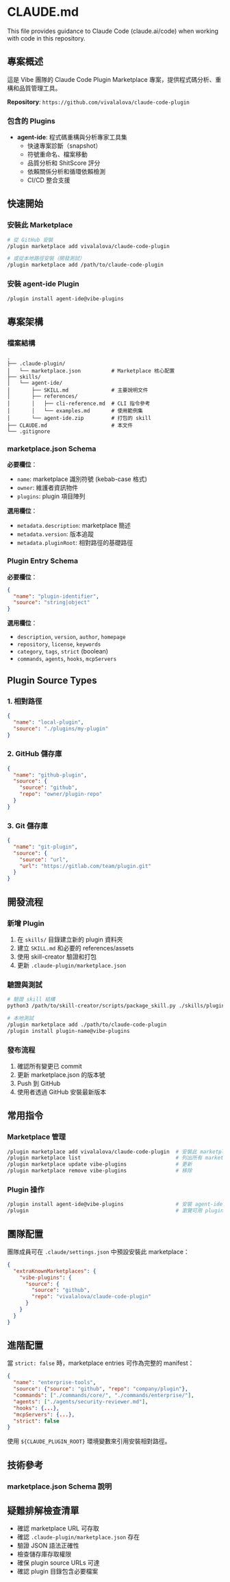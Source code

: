 # CLAUDE.md

This file provides guidance to Claude Code (claude.ai/code) when working with code in this repository.

## 專案概述

這是 Vibe 團隊的 Claude Code Plugin Marketplace 專案，提供程式碼分析、重構和品質管理工具。

**Repository**: `https://github.com/vivalalova/claude-code-plugin`

### 包含的 Plugins

- **agent-ide**: 程式碼重構與分析專家工具集
  - 快速專案診斷（snapshot）
  - 符號重命名、檔案移動
  - 品質分析和 ShitScore 評分
  - 依賴關係分析和循環依賴檢測
  - CI/CD 整合支援

## 快速開始

### 安裝此 Marketplace

```bash
# 從 GitHub 安裝
/plugin marketplace add vivalalova/claude-code-plugin

# 或從本地路徑安裝（開發測試）
/plugin marketplace add /path/to/claude-code-plugin
```

### 安裝 agent-ide Plugin

```bash
/plugin install agent-ide@vibe-plugins
```

## 專案架構

### 檔案結構

```
.
├── .claude-plugin/
│   └── marketplace.json          # Marketplace 核心配置
├── skills/
│   └── agent-ide/
│       ├── SKILL.md              # 主要說明文件
│       ├── references/
│       │   ├── cli-reference.md  # CLI 指令參考
│       │   └── examples.md       # 使用範例集
│       └── agent-ide.zip         # 打包的 skill
├── CLAUDE.md                     # 本文件
└── .gitignore
```

### marketplace.json Schema

**必要欄位**：
- `name`: marketplace 識別符號 (kebab-case 格式)
- `owner`: 維護者資訊物件
- `plugins`: plugin 項目陣列

**選用欄位**：
- `metadata.description`: marketplace 簡述
- `metadata.version`: 版本追蹤
- `metadata.pluginRoot`: 相對路徑的基礎路徑

### Plugin Entry Schema

**必要欄位**：
```json
{
  "name": "plugin-identifier",
  "source": "string|object"
}
```

**選用欄位**：
- `description`, `version`, `author`, `homepage`
- `repository`, `license`, `keywords`
- `category`, `tags`, `strict` (boolean)
- `commands`, `agents`, `hooks`, `mcpServers`

## Plugin Source Types

### 1. 相對路徑
```json
{
  "name": "local-plugin",
  "source": "./plugins/my-plugin"
}
```

### 2. GitHub 儲存庫
```json
{
  "name": "github-plugin",
  "source": {
    "source": "github",
    "repo": "owner/plugin-repo"
  }
}
```

### 3. Git 儲存庫
```json
{
  "name": "git-plugin",
  "source": {
    "source": "url",
    "url": "https://gitlab.com/team/plugin.git"
  }
}
```

## 開發流程

### 新增 Plugin

1. 在 `skills/` 目錄建立新的 plugin 資料夾
2. 建立 `SKILL.md` 和必要的 references/assets
3. 使用 skill-creator 驗證和打包
4. 更新 `.claude-plugin/marketplace.json`

### 驗證與測試

```bash
# 驗證 skill 結構
python3 /path/to/skill-creator/scripts/package_skill.py ./skills/plugin-name

# 本地測試
/plugin marketplace add ./path/to/claude-code-plugin
/plugin install plugin-name@vibe-plugins
```

### 發布流程

1. 確認所有變更已 commit
2. 更新 marketplace.json 的版本號
3. Push 到 GitHub
4. 使用者透過 GitHub 安裝最新版本

## 常用指令

### Marketplace 管理
```bash
/plugin marketplace add vivalalova/claude-code-plugin  # 安裝此 marketplace
/plugin marketplace list                               # 列出所有 marketplace
/plugin marketplace update vibe-plugins                # 更新
/plugin marketplace remove vibe-plugins                # 移除
```

### Plugin 操作
```bash
/plugin install agent-ide@vibe-plugins                 # 安裝 agent-ide
/plugin                                                # 瀏覽可用 plugins
```

## 團隊配置

團隊成員可在 `.claude/settings.json` 中預設安裝此 marketplace：

```json
{
  "extraKnownMarketplaces": {
    "vibe-plugins": {
      "source": {
        "source": "github",
        "repo": "vivalalova/claude-code-plugin"
      }
    }
  }
}
```

## 進階配置

當 `strict: false` 時，marketplace entries 可作為完整的 manifest：

```json
{
  "name": "enterprise-tools",
  "source": {"source": "github", "repo": "company/plugin"},
  "commands": ["./commands/core/", "./commands/enterprise/"],
  "agents": ["./agents/security-reviewer.md"],
  "hooks": {...},
  "mcpServers": {...},
  "strict": false
}
```

使用 `${CLAUDE_PLUGIN_ROOT}` 環境變數來引用安裝相對路徑。

## 技術參考

### marketplace.json Schema 說明

## 疑難排解檢查清單

- 確認 marketplace URL 可存取
- 確認 `.claude-plugin/marketplace.json` 存在
- 驗證 JSON 語法正確性
- 檢查儲存庫存取權限
- 確保 plugin source URLs 可達
- 確認 plugin 目錄包含必要檔案
